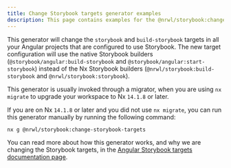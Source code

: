 ```yaml
---
title: Change Storybook targets generator examples
description: This page contains examples for the @nrwl/storybook:change-storybook-targets generator, targeted to Angular projects set up with Storybook.
---
```


This generator will change the `storybook` and `build-storybook` targets in all your Angular projects that are configured to use Storybook. The new target configuration will use the native Storybook builders (`@storybook/angular:build-storybook` and `@storybook/angular:start-storybook`) instead of the Nx Storybook builders (`@nrwl/storybook:build-storybook` and `@nrwl/storybook:storybook`).

This generator is usually invoked through a migrator, when you are using `nx migrate` to upgrade your workspace to Nx `14.1.8` or later.

If you are on Nx `14.1.8` or later and you did not use `nx migrate`, you can run this generator manually by running the following command:

```bash
nx g @nrwl/storybook:change-storybook-targets
```

You can read more about how this generator works, and why we are changing the Storybook targets, in the [Angular Storybook targets documentation page](/packages/storybook/documents/angular-storybook-targets).
